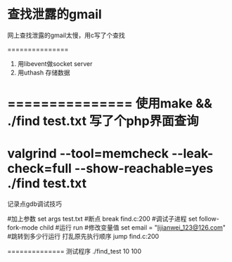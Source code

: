 查找泄露的gmail
===============

网上查找泄露的gmail太慢，用c写了个查找

===============
1. 用libevent做socket server
2. 用uthash 存储数据

===============
使用make &&
./find test.txt
写了个php界面查询
===============
valgrind --tool=memcheck --leak-check=full --show-reachable=yes ./find test.txt 
===============
记录点gdb调试技巧

#加上参数
set args test.txt
#断点
break find.c:200
#调试子进程
set follow-fork-mode child
#运行
run
#修改变量值
set email = "lijianwei_123@126.com"
#跳转到多少行运行 打乱原先执行顺序
jump find.c:200


==============
测试程序
./find_test 10 100


